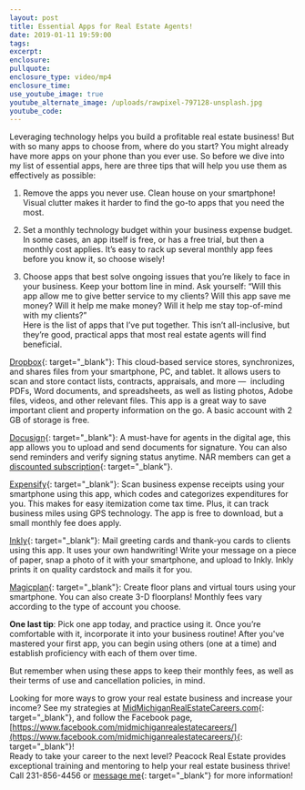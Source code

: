 ```yaml
---
layout: post
title: Essential Apps for Real Estate Agents!
date: 2019-01-11 19:59:00
tags:
excerpt:
enclosure:
pullquote:
enclosure_type: video/mp4
enclosure_time:
use_youtube_image: true
youtube_alternate_image: /uploads/rawpixel-797128-unsplash.jpg
youtube_code:
---
```


Leveraging technology helps you build a profitable real estate business! But with so many apps to choose from, where do you start? You might already have more apps on your phone than you ever use. So before we dive into my list of essential apps, here are three tips that will help you use them as effectively as possible:

1. Remove the apps you never use. Clean house on your smartphone! Visual clutter makes it harder to find the go-to apps that you need the most. 

2. Set a monthly technology budget within your business expense budget. In some cases, an app itself is free, or has a free trial, but then a monthly cost applies. It’s easy to rack up several monthly app fees before you know it, so choose wisely! 

3. Choose apps that best solve ongoing issues that you’re likely to face in your business. Keep your bottom line in mind. Ask yourself: “Will this app allow me to give better service to my clients? Will this app save me money? Will it help me make money? Will it help me stay top-of-mind with my clients?”<br>Here is the list of apps that I’ve put together. This isn’t all-inclusive, but they’re good, practical apps that most real estate agents will find beneficial. 

[Dropbox](https://www.dropbox.com/mobile?trigger=on){: target="_blank"}: This cloud-based service stores, synchronizes, and shares files from your smartphone, PC, and tablet. It allows users to scan and store contact lists, contracts, appraisals, and more —  including PDFs, Word documents, and spreadsheets, as well as listing photos, Adobe files, videos, and other relevant files. This app is a great way to save important client and property information on the go. A basic account with 2 GB of storage is free.

[Docusign](https://www.docusign.com/){: target="_blank"}: A must-have for agents in the digital age, this app allows you to upload and send documents for signature. You can also send reminders and verify signing status anytime. NAR members can get a [discounted subscription](https://go.docusign.com/nar/){: target="_blank"}.

[Expensify](https://www.expensify.com/){: target="_blank"}: Scan business expense receipts using your smartphone using this app, which codes and categorizes expenditures for you. This makes for easy itemization come tax time. Plus, it can track business miles using GPS technology. The app is free to download, but a small monthly fee does apply. 

[Inkly](https://www.inkly.com/){: target="_blank"}: Mail greeting cards and thank-you cards to clients using this app. It uses your own handwriting! Write your message on a piece of paper, snap a photo of it with your smartphone, and upload to Inkly. Inkly prints it on quality cardstock and mails it for you. 

[Magicplan](https://www.magicplan.app/){: target="_blank"}: Create floor plans and virtual tours using your smartphone. You can also create 3-D floorplans! Monthly fees vary according to the type of account you choose. 

**One last tip**: Pick one app today, and practice using it. Once you’re comfortable with it, incorporate it into your business routine! After you've mastered your first app, you can begin using others (one at a time) and establish proficiency with each of them over time.

But remember when using these apps to keep their monthly fees, as well as their terms of use and cancellation policies, in mind.

Looking for more ways to grow your real estate business and increase your income? See my strategies at [MidMichiganRealEstateCareers.com](https://midmichiganrealestatecareers.com/){: target="_blank"}, and follow the Facebook page, [https://www.facebook.com/midmichiganrealestatecareers/](https://www.facebook.com/midmichiganrealestatecareers/){: target="_blank"}!<br>Ready to take your career to the next level? Peacock Real Estate provides exceptional training and mentoring to help your real estate business thrive! Call 231-856-4456 or [message me](https://midmichiganrealestatecareers.com/contact){: target="_blank"} for more information!